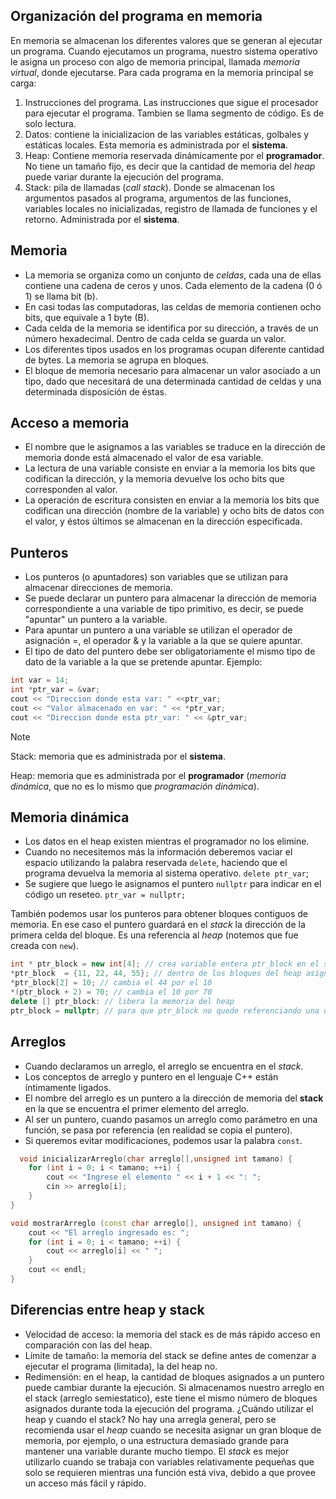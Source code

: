 ## Organización del programa en memoria
En memoria se almacenan los diferentes valores que se generan al ejecutar un programa. Cuando ejecutamos un programa, nuestro sistema operativo le asigna un proceso con algo de memoria principal, llamada _memoria virtual_, donde ejecutarse.
Para cada programa en la memoria principal se carga:
1. Instrucciones del programa. Las instrucciones que sigue el procesador para ejecutar el programa. Tambien se llama segmento de código. Es de solo lectura.
2. Datos: contiene la inicializacion de las variables estáticas, golbales y estáticas locales. Esta memoria es administrada por el **sistema**.
3. Heap: Contiene memoria reservada dinámicamente por el **programador**. No tiene un tamaño fijo, es decir que la cantidad de memoria del _heap_ puede variar durante la ejecución del programa.
4. Stack: pila de llamadas (_call stack_). Donde se almacenan los argumentos pasados al programa, argumentos de las funciones, variables locales no inicializadas, registro de llamada de funciones y el retorno. Administrada por el **sistema**.

## Memoria
- La memoria se organiza como un conjunto de _celdas_, cada una de ellas contiene una cadena de ceros y unos. Cada elemento de la cadena (0 ó 1) se llama bit (b).
- En casi todas las computadoras, las celdas de memoria contienen ocho bits, que equivale a 1 byte (B).
- Cada celda de la memoria se identifica por su dirección, a través de un número hexadecimal. Dentro de cada celda se guarda un valor.
- Los diferentes tipos usados en los programas ocupan diferente cantidad de bytes. La memoria se agrupa en bloques.
- El bloque de memoria necesario para almacenar un valor asociado a un tipo, dado que necesitará de una determinada cantidad de celdas y una determinada disposición de éstas.

## Acceso a memoria
- El nombre que le asignamos a las variables se traduce en la dirección de memoria donde está almacenado el valor de esa variable.
- La lectura de una variable consiste en enviar a la memoria los bits que codifican la dirección, y la memoria devuelve los ocho bits que corresponden al valor. 
- La operación de escritura consisten en enviar a la memoria los bits que codifican una dirección (nombre de la variable) y ocho bits de datos con el valor, y éstos últimos se almacenan en la dirección especificada.

## Punteros
- Los punteros (o apuntadores) son variables que se utilizan para almacenar direcciones de memoria. 
- Se puede declarar un puntero para almacenar la dirección de memoria correspondiente a una variable de tipo primitivo, es decir, se puede "apuntar" un puntero a la variable. 
- Para apuntar un puntero a una variable se utilizan el operador de asignación =, el operador & y la variable a la que se quiere apuntar. 
- El tipo de dato del puntero debe ser obligatoriamente el mismo tipo de dato de la variable a la que se pretende apuntar.
Ejemplo:

```C++
int var = 14; 
int *ptr_var = &var;
cout << "Direccion donde esta var: " <<ptr_var; 
cout << "Valor almacenado en var: " << *ptr_var;
cout << "Direccion donde esta ptr_var: " << &ptr_var;	
```
> [!Note]
> Stack: memoria que es administrada por el **sistema**.
> 
> Heap: memoria que es administrada por el **programador** (_memoria dinámica_, que no es lo mismo que _programación dinámica_). 

## Memoria dinámica

- Los datos en el heap existen mientras el programador no los elimine.
- Cuando no necesitemos más la información deberemos vaciar el espacio utilizando la palabra reservada `delete`, haciendo que el programa devuelva la memoria al sistema operativo.
`delete ptr_var`; 
- Se sugiere que luego le asignamos el puntero `nullptr` para indicar en el código un reseteo.
`ptr_var = nullptr;`

También podemos usar los punteros para obtener bloques contiguos de memoria. En ese caso el puntero guardará en el _stack_ la dirección de la primera celda del bloque. Es una referencia al _heap_ (notemos que fue creada con `new`).
```C++
int * ptr_block = new int[4]; // crea variable entera ptr_block en el stack. en el heap reserva 4 espacios contiguos para 4 enteros. en ptr_block se guarda la dirección del heap que contiene el primer bloque.
*ptr_block  = {11, 22, 44, 55}; // dentro de los bloques del heap asigna los valores {11, 22, 44, 55}
*ptr_block[2] = 10; // cambia el 44 por el 10
*(ptr_block + 2) = 70; // cambia el 10 por 70
delete [] ptr_block: // libera la memoria del heap
ptr_block = nullptr; // para que ptr_block no quede referenciando una dirección inválida
```

## Arreglos
- Cuando declaramos un arreglo, el arreglo se encuentra en el _stack_.
- Los conceptos de arreglo y puntero en el lenguaje C++ están íntimamente ligados.
- El nombre del arreglo es un puntero a la dirección de memoria del **stack** en la que se encuentra el primer elemento del arreglo.
- Al ser un puntero, cuando pasamos un arreglo como parámetro en una función, se pasa por referencia (en realidad se copia el puntero).
- Si queremos evitar modificaciones, podemos usar la palabra `const`.

```C++
  void inicializarArreglo(char arreglo[],unsigned int tamano) {
    for (int i = 0; i < tamano; ++i) {
        cout << "Ingrese el elemento " << i + 1 << ": ";
        cin >> arreglo[i];
    }
}

void mostrarArreglo (const char arreglo[], unsigned int tamano) {
    cout << "El arreglo ingresado es: ";
    for (int i = 0; i < tamano; ++i) {
        cout << arreglo[i] << " ";
    }
    cout << endl;
}
```

## Diferencias entre heap y stack
- Velocidad de acceso: la memoria del stack es de más rápido acceso en comparación con las del heap.
- Límite de tamaño: la memoria del stack se define antes de comenzar a ejecutar el programa (limitada), la del heap no.
- Redimensión: en el heap, la cantidad de bloques asignados a un puntero puede cambiar durante la ejecución. Si almacenamos nuestro arreglo en el stack (arreglo semiestatico), este tiene el mismo número de bloques asignados durante toda la ejecución del programa.
¿Cuándo utilizar el heap y cuando el stack?
No hay una arregla general, pero se recomienda usar el _heap_ cuando se necesita asignar un gran bloque de memoria, por ejemplo, o una estructura demasiado grande para mantener una variable durante mucho tiempo.
El _stack_ es mejor utilizarlo cuando se trabaja con variables relativamente pequeñas que solo se requieren mientras una función está viva, debido a que provee un acceso más fácil y rápido.
